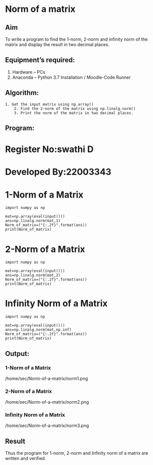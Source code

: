 # Norm of a matrix
## Aim
To write a program to find the 1-norm, 2-norm and infinity norm of the matrix and display the result in two decimal places.
## Equipment’s required:
1.	Hardware – PCs
2.	Anaconda – Python 3.7 Installation / Moodle-Code Runner
## Algorithm:
	1. Get the input matrix using np.array()   
        2. Find the 2-norm of the matrix using np.linalg.norm()
        3. Print the norm of the matrix in two decimal places.
## Program:
# Register No:swathi D
# Developed By:22003343
# 1-Norm of a Matrix
```
import numpy as np

mat=np.array(eval(input()))
ans=np.linalg.norm(mat,1)
Norm_of_matrix=("{:.2f}".format(ans))
print(Norm_of_matrix)
```

# 2-Norm of a Matrix
```
import numpy as np

mat=np.array(eval(input()))
ans=np.linalg.norm(mat,2)
Norm_of_matrix=("{:.2f}".format(ans))
print(Norm_of_matrix)
```


# Infinity Norm of a Matrix
```
import numpy as np

mat=np.array(eval(input()))
ans=np.linalg.norm(mat,np.inf)
Norm_of_matrix=("{:.2f}".format(ans))
print(Norm_of_matrix)

```
## Output:
### 1-Norm of a Matrix
/home/sec/Norm-of-a-matrix/norm1.png

### 2-Norm of a Matrix

/home/sec/Norm-of-a-matrix/norm2.png


### Infinity Norm of a Matrix

/home/sec/Norm-of-a-matrix/norm3.png

## Result
Thus the program for 1-norm, 2-norm and Infinity norm of a matrix are written and verified.
